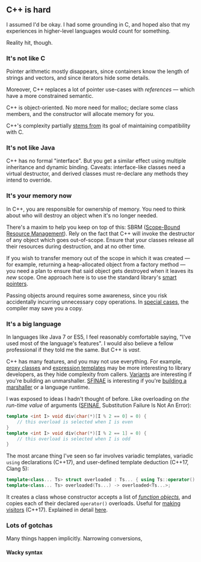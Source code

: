 ## C++ is hard

I assumed I'd be okay. I had some grounding in C, and hoped also that my experiences in higher-level languages would count for something.

Reality hit, though.

### It's not like C

Pointer arithmetic mostly disappears, since containers know the length of strings and vectors, and since iterators hide some details.

Moreover, C++ replaces a lot of pointer use-cases with _references_ — which have a more constrained semantic.

C++ is object-oriented. No more need for malloc; declare some class members, and the constructor will allocate memory for you.

C++'s complexity partially [stems from](https://youtu.be/RT46MpK39rQ?t=29m51s) its goal of maintaining compatibility with C.

### It's not like Java

C++ has no formal "interface". But you get a similar effect using multiple inheritance and dynamic binding. Caveats: interface-like classes need a virtual destructor, and derived classes must re-declare any methods they intend to override.

### It's your memory now

In C++, you are responsible for ownership of memory. You need to think about who will destroy an object when it's no longer needed.

There's a maxim to help you keep on top of this: SBRM ([Scope-Bound Resource Management](https://stackoverflow.com/questions/2321511/what-is-meant-by-resource-acquisition-is-initialization-raii)). Rely on the fact that C++ will invoke the destructor of any object which goes out-of-scope. Ensure that your classes release all their resources during destruction, and at no other time.

If you wish to transfer memory out of the scope in which it was created — for example, returning a heap-allocated object from a factory method — you need a plan to ensure that said object gets destroyed when it leaves its _new_ scope. One approach here is to use the standard library's [smart pointers](https://stackoverflow.com/questions/395123/raii-and-smart-pointers-in-c).

Passing objects around requires some awareness, since you risk accidentally incurring unnecessary copy operations. In [special cases](https://en.wikipedia.org/wiki/Copy_elision#Return_value_optimization), the compiler may save you a copy.

### It's a big language

In languages like Java 7 or ES5, I feel reasonably comfortable saying, "I've used most of the language's features". I would also believe a fellow professional if they told me the same. But C++ is _vast_.

C++ has many features, and you may not use everything. For example, [proxy classes](https://stackoverflow.com/questions/994488/what-is-proxy-class-in-c#994925) and [expression templates](https://en.wikipedia.org/wiki/Expression_templates) may be more interesting to library developers, as they hide complexity from callers. [Variants](https://bitbashing.io/std-visit.html) are interesting if you're building an unmarshaller. [SFINAE](http://en.cppreference.com/w/cpp/language/sfinae) is interesting if you're [building a marshaller](https://jguegant.github.io/blogs/tech/sfinae-introduction.html) or a language runtime.

I was exposed to ideas I hadn't thought of before. Like overloading on _the run-time value_ of arguments ([SFINAE](http://en.cppreference.com/w/cpp/language/sfinae), Substitution Failure Is Not An Error):

```cpp
template <int I> void div(char(*)[I % 2 == 0] = 0) {
    // this overload is selected when I is even
}
template <int I> void div(char(*)[I % 2 == 1] = 0) {
    // this overload is selected when I is odd
}
```

The most arcane thing I've seen so far involves variadic templates, variadic `using` declarations (C++17), and user-defined template deduction (C++17, Clang 5):

```cpp
template<class... Ts> struct overloaded : Ts... { using Ts::operator()...; };
template<class... Ts> overloaded(Ts...) -> overloaded<Ts...>;
```

It creates a class whose constructor accepts a list of [_function objects_](https://stackoverflow.com/questions/356950/c-functors-and-their-uses), and copies each of their declared `operator()` overloads. Useful for [making visitors](https://bitbashing.io/std-visit.html) (C++17). Explained in detail [here](https://stackoverflow.com/questions/46604950/what-does-operator-mean-in-code-of-c).

### Lots of gotchas

Many things happen implicitly. Narrowing conversions, 

#### Wacky syntax



###
